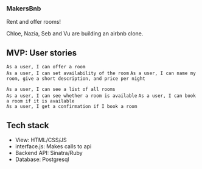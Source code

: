 ### MakersBnb

Rent and offer rooms!

Chloe, Nazia, Seb and Vu are building an airbnb clone.

## MVP: User stories

```As a user, I can offer a room```  
```As a user, I can set availability of the room```
```As a user, I can name my room, give a short description, and price per night```

```As a user, I can see a list of all rooms```  
```As a user, I can see whether a room is available```
```As a user, I can book a room if it is available```  
```As a user, I get a confirmation if I book a room```  

## Tech stack
* View: HTML/CSS/JS
* interface.js: Makes calls to api
* Backend API: Sinatra/Ruby
* Database: Postgresql

